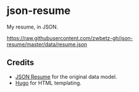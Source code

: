 # json-resume

My resume, in JSON.

<https://raw.githubusercontent.com/zwbetz-gh/json-resume/master/data/resume.json>

## Credits

- [JSON Resume](https://jsonresume.org/schema/) for the original data model.
- [Hugo](https://gohugo.io) for HTML templating.

